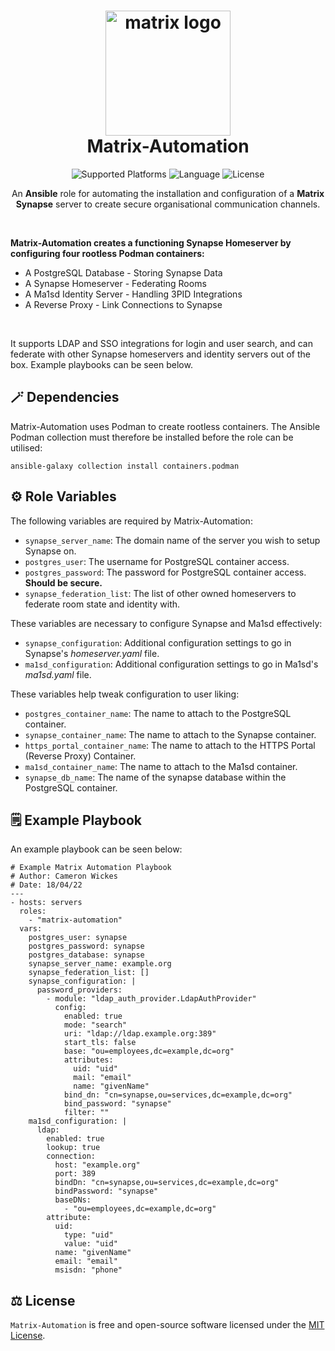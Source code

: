 <h1 align="center">
  <img alt="matrix logo" src="https://element.io/images/logo-mark-primary.svg" width="200px"/><br/>
  Matrix-Automation
</h1>

<p align="center">
  <img alt="Supported Platforms" src="https://img.shields.io/badge/Platform-Ubuntu-blueviolet?color=blue&style=for-the-badge">
  <img alt="Language" src="https://img.shields.io/badge/Language-Ansible-blue?color=blueviolet&style=for-the-badge">
  <img alt="License" src="https://img.shields.io/github/license/cameronwickes/matrix-automation?color=brightgreen&style=for-the-badge">
</p>

<p align="center">
  An <b>Ansible</b> role for automating the installation and configuration of a <b>Matrix Synapse</b> server to create secure organisational communication channels.
</p>

<br/>

<p>
  <b>Matrix-Automation creates a functioning Synapse Homeserver by configuring four rootless Podman containers:</b>
  <ul>
    <li>A PostgreSQL Database - Storing Synapse Data</li>
    <li>A Synapse Homeserver - Federating Rooms</li>
    <li>A Ma1sd Identity Server - Handling 3PID Integrations</li>
    <li>A Reverse Proxy - Link Connections to Synapse</li>
  </ul>
  
  </br>
  
  It supports LDAP and SSO integrations for login and user search, and can federate with other Synapse homeservers and identity servers out of the box. Example playbooks can be seen below.
</p>

## 🪄 Dependencies

Matrix-Automation uses Podman to create rootless containers. The Ansible Podman collection must therefore be installed before the role can be utilised:

`ansible-galaxy collection install containers.podman`

## ⚙️ Role Variables

The following variables are required by Matrix-Automation:

- `synapse_server_name`: The domain name of the server you wish to setup Synapse on.
- `postgres_user`: The username for PostgreSQL container access.
- `postgres_password`: The password for PostgreSQL container access. **Should be secure.**
- `synapse_federation_list`: The list of other owned homeservers to federate room state and identity with.

These variables are necessary to configure Synapse and Ma1sd effectively:

- `synapse_configuration`: Additional configuration settings to go in Synapse's *homeserver.yaml* file.
- `ma1sd_configuration`: Additional configuration settings to go in Ma1sd's *ma1sd.yaml* file.

These variables help tweak configuration to user liking:

- `postgres_container_name`: The name to attach to the PostgreSQL container.
- `synapse_container_name`: The name to attach to the Synapse container.
- `https_portal_container_name`: The name to attach to the HTTPS Portal (Reverse Proxy) Container.
- `ma1sd_container_name`: The name to attach to the Ma1sd container.
- `synapse_db_name`: The name of the synapse database within the PostgreSQL container.

## 🗒️ Example Playbook

An example playbook can be seen below:

```
# Example Matrix Automation Playbook
# Author: Cameron Wickes
# Date: 18/04/22
---
- hosts: servers
  roles:
    - "matrix-automation"
  vars:
    postgres_user: synapse
    postgres_password: synapse
    postgres_database: synapse
    synapse_server_name: example.org
    synapse_federation_list: []
    synapse_configuration: |
      password_providers:
        - module: "ldap_auth_provider.LdapAuthProvider"
          config:
            enabled: true
            mode: "search"
            uri: "ldap://ldap.example.org:389"
            start_tls: false
            base: "ou=employees,dc=example,dc=org"
            attributes:
              uid: "uid"
              mail: "email"
              name: "givenName"
            bind_dn: "cn=synapse,ou=services,dc=example,dc=org"
            bind_password: "synapse"
            filter: ""
    ma1sd_configuration: |
      ldap:
        enabled: true
        lookup: true
        connection:
          host: "example.org"
          port: 389
          bindDn: "cn=synapse,ou=services,dc=example,dc=org"
          bindPassword: "synapse"
          baseDNs:
            - "ou=employees,dc=example,dc=org"
        attribute:
          uid:
            type: "uid"
            value: "uid"
          name: "givenName"
          email: "email"
          msisdn: "phone"
```

## ⚖️ License

`Matrix-Automation` is free and open-source software licensed under the [MIT License](https://github.com/cameronwickes/matrix-automation/blob/main/LICENSE).

